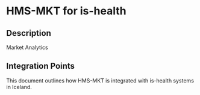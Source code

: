 # HMS-MKT for is-health

## Description

Market Analytics

## Integration Points

This document outlines how HMS-MKT is integrated with is-health systems in Iceland.
